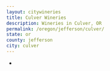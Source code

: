 ```yaml
---
layout: citywineries
title: Culver Wineries
description: Wineries in Culver, OR
permalink: /oregon/jefferson/culver/
state: or
county: jefferson
city: culver
---
```

-
